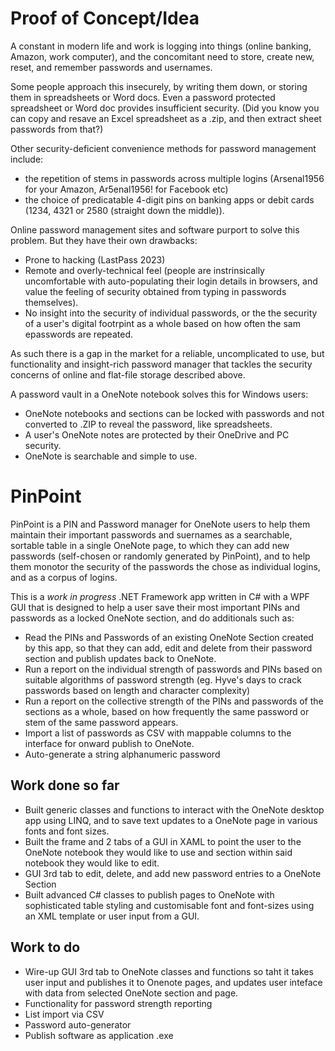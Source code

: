 # Proof of Concept/Idea

A constant in modern life and work is logging into things (online banking, Amazon, work computer), and the concomitant need to store, create new, reset, and remember passwords and usernames.

Some people approach this insecurely, by writing them down, or storing them in spreadsheets or Word docs. Even a password protected spreadsheet or Word doc provides insufficient security. (Did you know you can copy and resave an Excel spreadsheet as a .zip, and then extract sheet passwords from that?)

Other security-deficient convenience methods for password management include:
- the repetition of stems in passwords across multiple logins (Arsenal1956 for your Amazon, Ar5enal1956! for Facebook etc)
- the choice of predicatable 4-digit pins on banking apps or debit cards (1234, 4321 or 2580 (straight down the middle)).

Online password management sites and software purport to solve this problem. But they have their own drawbacks:
- Prone to hacking (LastPass 2023)
- Remote and overly-technical feel (people are instrinsically uncomfortable with auto-populating their login details in browsers, and value the feeling of security obtained from typing in passwords themselves).
- No insight into the security of individual passwords, or the the security of a user's digital footrpint as a whole based on how often the sam epasswords are repeated.

As such there is a gap in the market for a reliable, uncomplicated to use, but functionality and insight-rich password manager that tackles the security concerns of online and flat-file storage described above.

A password vault in a OneNote notebook solves this for Windows users:
- OneNote notebooks and sections can be locked with passwords and not converted to .ZIP to reveal the password, like spreadsheets.
- A user's OneNote notes are protected by their OneDrive and PC security.
- OneNote is searchable and simple to use.

# PinPoint
PinPoint is a PIN and Password manager for OneNote users to help them maintain their important passwords and suernames as a searchable, sortable table in a single OneNote page, to which they can add new passwords (self-chosen or randomly generated by PinPoint), and to help them monotor the security of the passwords the chose as individual logins, and as a corpus of logins. 

This is a *work in progress* .NET Framework app written in C# with a WPF GUI that is designed to help a user save their most important PINs and passwords as a locked OneNote section, and do additionals such as:
- Read the PINs and Passwords of an existing OneNote Section created by this app, so that they can add, edit and delete from their password section and publish updates back to OneNote.
- Run a report on the individual strength of passwords and PINs based on suitable algorithms of password strength (eg. Hyve's days to crack passwords based on length and character complexity)
- Run a report on the collective strength of the PINs and passwords of the sections as a whole, based on how frequently the same password or stem of the same password appears.
- Import a list of passwords as CSV with mappable columns to the interface for onward publish to OneNote.
- Auto-generate a string alphanumeric password

## Work done so far
- Built generic classes and functions to interact with the OneNote desktop app using LINQ, and to save text updates to a OneNote page in various fonts and font sizes.
- Built the frame and 2 tabs of a GUI in XAML to point the user to the OneNote notebook they would like to use and section within said notebook they would like to edit.
- GUI 3rd tab to edit, delete, and add new password entries to a OneNote Section
- Built advanced C# classes to publish pages to OneNote with sophisticated table styling and customisable font and font-sizes using an XML template or user input from a GUI.

## Work to do
- Wire-up GUI 3rd tab to OneNote classes and functions so taht it takes user input and publishes it to Onenote pages, and updates user inteface with data from selected OneNote section and page.
- Functionality for password strength reporting
- List import via CSV
- Password auto-generator
- Publish software as application .exe
